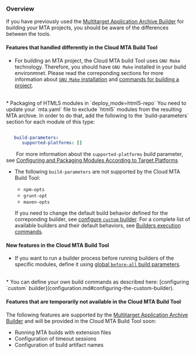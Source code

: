 ### Overview
If you have previously used the [Multitarget Application Archive Builder](https://help.sap.com/viewer/58746c584026430a890170ac4d87d03b/Cloud/en-US/ba7dd5a47b7a4858a652d15f9673c28d.html) for building your MTA projects, you should be aware of the differences between the tools.


#### Features that handled differently in the Cloud MTA Build Tool

* For building an MTA project, the Cloud MTA build Tool uses `GNU Make` technology. Therefore, you should have `GNU Make` installed in your build environmnet. Please read the correponding sections for more information about [`GNU Make` installation](makefile.md) and [commands for building a project](usage.md#how-to-build-an-mta-archive-from-the-project-sources). 
<br>
* Packaging of HTML5 modules in `deploy_mode=html5-repo`
You need to update your `mta.yaml` file to exclude `html5` modules from the resulting MTA archive. In order to do that, add the following to the `build-parameters` section for each  module of this type:

```yaml

   build-parameters:
      supported-platforms: []
```
&nbsp;&nbsp;&nbsp;&nbsp;&nbsp;&nbsp; For more information about the `supported-platforms` build parameter, see [Configuring and Packaging Modules According to Target Platforms](configuration.md#configuring-and-packaging-modules-according-to-target-platforms)
<br>
* The following `build-parameters` are not supported by the Cloud MTA Build Tool: <ul><li>`npm-opts`<li>`grunt-opt`<li>`maven-opts`</ul>

  If you need to change the default build behavior defined for the correponding builder, see [configure `custom` builder](configuration.md#configuring-the-custom-builder).
  For a complete list of available builders and their default behaviors, see [Builders execution commands](https://github.com/SAP/cloud-mta-build-tool/blob/master/configs/builder_type_cfg.yaml).
  <br>

#### New features in the Cloud MTA Build Tool

* If you want to run a builder process before running builders of the specific modules, define it using [global `before-all` build parameters](configuration.md#configuring-global-build).
<br>
* You can define your own build commands as described here: [configuring `custom` builder](configuration.md#configuring-the-custom-builder).
<br>

#### Features that are temporarily not available in the Cloud MTA Build Tool

The following features are supported by the [Multitarget Application Archive Builder](https://help.sap.com/viewer/58746c584026430a890170ac4d87d03b/Cloud/en-US/ba7dd5a47b7a4858a652d15f9673c28d.html) and will be provided in the Cloud MTA Build Tool soon:

* Running MTA builds with extension files
* Configuration of timeout sessions
* Configuration of build artifact names
